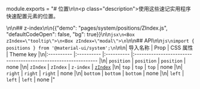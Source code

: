 module.exports = "# 位置\n\n<p class=\"description\">使用这些速记实用程序快速配置元素的位置。</p>\n\n## z-index\n\n{{\"demo\": \"pages/system/positions/ZIndex.js\", \"defaultCodeOpen\": false, \"bg\": true}}\n\n```jsx\n<Box zIndex=\"tooltip\">\n<Box zIndex=\"modal\">\n```\n\n## API\n\n```js\nimport { positions } from '@material-ui/system';\n```\n\n| 导入名称       | Prop       | CSS 属性     | Theme key                                                      |\n|:---------- |:---------- |:---------- |:-------------------------------------------------------------- |\n| `position` | `position` | `position` | none                                                           |\n| `zIndex`   | `zIndex`   | `z-index`  | [`zIndex`](/customization/default-theme/?expand-path=$.zIndex) |\n| `top`      | `top`      | `top`      | none                                                           |\n| `right`    | `right`    | `right`    | none                                                           |\n| `bottom`   | `bottom`   | `bottom`   | none                                                           |\n| `left`     | `left`     | `left`     | none                                                           |"